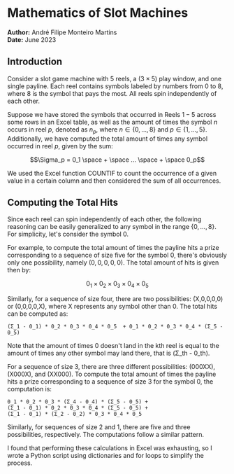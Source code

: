 # Mathematics of Slot Machines

**Author:** André Filipe Monteiro Martins  
**Date:** June 2023

## Introduction
Consider a slot game machine with $5$ reels, a $(3\times5)$ play window, and one single payline. Each reel contains symbols labeled by numbers from $0$ to $8$, where $8$ is the symbol that pays the most. All reels spin independently of each other.

Suppose we have stored the symbols that occurred in Reels $1-5$ across some rows in an Excel table, as well as the amount of times the symbol $n$ occurs in reel $p$, denoted as $n_p$, where $n \in \{0,...,8\}$ and $p \in \{1,...,5\}$. Additionally, we have computed the total amount of times any symbol occurred in reel $p$, given by the sum:

```math
\Sigma_p = 0_1 \space + \space ... \space + \space 0_p
```

We used the Excel function COUNTIF to count the occurrence of a given value in a certain column and then considered the sum of all occurrences.

## Computing the Total Hits

Since each reel can spin independently of each other, the following reasoning can be easily generalized to any symbol in the range $\{0, ..., 8\}$. For simplicity, let's consider the symbol $0$.

For example, to compute the total amount of times the payline hits a prize corresponding to a sequence of size five for the symbol $0$, there's obviously only one possibility, namely $(0,0,0,0,0)$. The total amount of hits is given then by:

```math
0_1 \times 0_2 \times 0_3 \times 0_4 \times 0_5
```

Similarly, for a sequence of size four, there are two possibilities: (X,0,0,0,0) or (0,0,0,0,X), where X represents any symbol other than 0. The total hits can be computed as:

    (Σ_1 - 0_1) * 0_2 * 0_3 * 0_4 * 0_5  + 0_1 * 0_2 * 0_3 * 0_4 * (Σ_5 - 0_5)

Note that the amount of times 0 doesn't land in the kth reel is equal to the amount of times any other symbol may land there, that is (Σ_th - 0_th).

For a sequence of size 3, there are three different possibilities: (000XX), (X000X), and (XX000). To compute the total amount of times the payline hits a prize corresponding to a sequence of size 3 for the symbol 0, the computation is:

    0_1 * 0_2 * 0_3 * (Σ_4 - 0_4) * (Σ_5 - 0_5) +
    (Σ_1 - 0_1) * 0_2 * 0_3 * 0_4 * (Σ_5 - 0_5) +
    (Σ_1 - 0_1) * (Σ_2 - 0_2) * 0_3 * 0_4 * 0_5

Similarly, for sequences of size 2 and 1, there are five and three possibilities, respectively. The computations follow a similar pattern.

I found that performing these calculations in Excel was exhausting, so I wrote a Python script using dictionaries and for loops to simplify the process.
